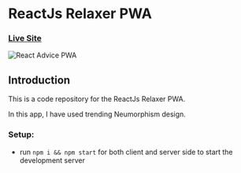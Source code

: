 # ReactJs Relaxer PWA

### [Live Site](https://relaxer.azeemansari.me/)

![React Advice PWA](https://i.ibb.co/XycvMV6/Relaxer-App-React-Js.png)

## Introduction
This is a code repository for the ReactJs Relaxer PWA.

In this app, I have used trending Neumorphism design. 

### Setup:
- run ```npm i && npm start``` for both client and server side to start the development server
